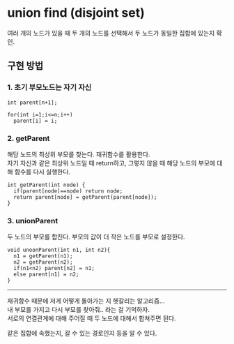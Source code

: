 # union find (disjoint set)
여러 개의 노드가 있을 때 두 개의 노드를 선택해서 두 노드가 동일한 집합에 있는지 확인.

## 구현 방법
### 1. 초기 부모노드는 자기 자신
```
int parent[n+1];

for(int i=1;i<=n;i++)
  parent[i] = i;
```

### 2. getParent
해당 노드의 최상위 부모를 찾는다. 재귀함수를 활용한다.   
자기 자신과 같은 최상위 노드일 때 return하고, 그렇지 않을 때 해당 노드의 부모에 대해 함수를 다시 실행한다.

```
int getParent(int node) {
  if(parent[node]==node) return node;
  return parent[node] = getParent(parent[node]);
}
```

### 3. unionParent
두 노드의 부모를 합친다. 부모의 값이 더 작은 노드를 부모로 설정한다.

```
void unoonParent(int n1, int n2){
  n1 = getParent(n1);
  n2 = getParent(n2);
  if(n1<n2) parent[n2] = n1;
  else parent[n1] = n2;
}

```

-----------------------------------------------------

재귀함수 때문에 저게 어떻게 돌아가는 지 헷갈리는 알고리즘...   
내 부모를 가지고 다시 부모를 찾아줘.. 라는 걸 기억하자.   
서로의 연결관계에 대해 주어질 때 두 노드에 대해서 합쳐주면 된다.   

같은 집합에 속했는지, 갈 수 있는 경로인지 등을 알 수 있다.
